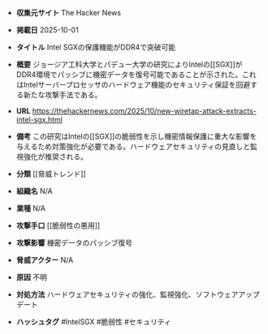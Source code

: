 - **収集元サイト**
The Hacker News

- **掲載日**
2025-10-01

- **タイトル**
Intel SGXの保護機能がDDR4で突破可能

- **概要**
ジョージア工科大学とパデュー大学の研究によりIntelの[[SGX]]がDDR4環境でパッシブに機密データを復号可能であることが示された。これはIntelサーバープロセッサのハードウェア機能のセキュリティ保証を回避する新たな攻撃手法である。

- **URL**
https://thehackernews.com/2025/10/new-wiretap-attack-extracts-intel-sgx.html

- **備考**
この研究はIntelの[[SGX]]の脆弱性を示し機密情報保護に重大な影響を与えるため対策強化が必要である。ハードウェアセキュリティの見直しと監視強化が推奨される。

- **分類**
[[脅威トレンド]]

- **組織名**
N/A

- **業種**
N/A

- **攻撃手口**
[[脆弱性の悪用]]

- **攻撃影響**
機密データのパッシブ復号

- **脅威アクター**
N/A

- **原因**
不明

- **対処方法**
ハードウェアセキュリティの強化、監視強化、ソフトウェアアップデート

- **ハッシュタグ**
#IntelSGX #脆弱性 #セキュリティ
